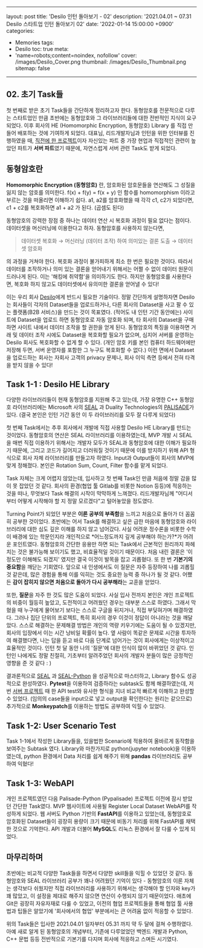 ﻿
---
layout: post
title: 'Desilo 인턴 돌아보기 - 02'
description: '2021.04.01 ~ 07.31 Desilo 스타트업 인턴 돌아보기 02'
date: '2022-01-14 15:00:00 +0900'
categories:

  - Memories
tags:
  - Desilo
toc: true
meta:
  - 'name=robots;content=noindex, nofollow'
cover: /images/Desilo_Cover.png
thumbnail: /images/Desilo_Thumbnail.png
sitemap: false
---

## 02. 초기 Task들
첫 번째로 받은 초기 Task들을 간단하게 정리하고자 한다. 동형암호를 전문적으로 다루는 스타트업인 만큼 초반에는 동형암호와 그 라이브러리들에 대한 전반적인 지식이 요구되었다. 이후 회사의 HE (Homomorphic Encryption, 동형암호) Library 를 직접 만들어 배포하는 것에 기여하게 되었다. 대표님, 리드개발자님과 인턴을 위한 인터뷰를 진행하였을 때, [직전에 한 프로젝트](https://github.com/TeamWeathy/WeathyServer)이자 자신있는 파트 중 가장 현업과 직접적인 관련이 높았던 파트가 **서버 파트**였기 때문에, 자연스럽게 서버 관련 Task도 받게 되었다. 

<!-- more -->

## 동형암호란

**Homomorphic Encryption (동형암호)** 란, 암호화된 암호문들을 연산해도 그 성질을 잃지 않는 암호를 의미한다. f(x) + f(y) = f(x + y) 인 함수를 homomorphism 이라고 부르는 것을 떠올리면 이해하기 쉽다. a1, a2를 암호화했을 때 각각 c1, c2가 되었다면, c1 + c2를 복호화하면 a1 + a2 가 된다. (곱셈도 된다)

동형암호의 강력한 장점 중 하나는 데이터 연산 시 복호화 과정이 필요 없다는 점이다. 데이터셋을 머신러닝에 이용한다고 하자. 동형암호를 사용하지 않는다면, 

> 데이터셋 복호화 → 머신러닝 (데이터 조작) 하여 의미있는 결론 도출 → 데이터셋 암호화

의 과정을 거쳐야 한다. 복호화 과정이 불가피하게 최소 한 번은 필요한 것이다. 따라서 데이터를 조작하거나 의미 있는 결론을 얻어내기 위해서는 어쩔 수 없이 데이터 원문이 드러나게 된다. 이는 '해킹에 취약함'을 의미하기도 한다. 하지만 동형암호를 사용한다면, 복호화 하지 않고도 데이터셋에서 유의미한 결론을 얻어낼 수 있다! 

이는 우리 회사 [Desilo](https://desilo.ai/home)에게 반드시 필요한 기술이다. 정말 간단하게 설명하자면 Desilo는 회사들이 각자의 Dataset들을 업로드하거나, 다른 회사의 Dataset을 사고 팔 수 있는 플랫폼(B2B 서비스)을 만드는 것이 목표였다. (적어도 내 인턴 기간 동안에는) 사이트에 Dataset을 업로드 하면 동형암호로 자동 암호화 되며, 타 회사의 Dataset을 구매하면 사이트 내에서 데이터 조작을 할 권한을 얻게 된다. 동형암호의 특징을 이용하면 거래 및 데이터 조작 시에도 Dataset을 복호화할 필요가 없으며, 심지어 서버를 운영하는 Desilo 회사도 복호화할 수 없게 할 수 있다. (개인 암호 키를 본인 컴퓨터 하드웨어에만 저장해 두면, 서버 운영자를 포함한 그 누구도 복호화할 수 없다.) 이런 면에서 Dataset을 업로드하는 회사는 자회사 고객의 privacy 문제나, 회사 이익 측면 등에서 전혀 타격을 받지 않을 수 있다!

## Task 1-1 : Desilo HE Library

다양한 라이브러리들이 현재 동형암호를 지원해 주고 있는데, 가장 유명한 C++ 동형암호 라이브러리에는 Microsoft 사의 [SEAL](https://github.com/microsoft/SEAL) 과 Duality Technologies의 [PALISADE](https://gitlab.com/palisade/palisade-release)가 있다. (결국 본인은 인턴 기간 동안 이 두 라이브러리를 모두 잘 다루게 되었다)  

첫 번째 Task에서는 추후 회사에서 개발에 직접 사용할 Desilo HE Library를 만드는 것이었다. 동형암호의 연산은 SEAL 라이브러리를 이용하였는데, MVP 개발 시 SEAL을 매번 직접 이용하기 위해서는 개발자 모두가 SEAL과 동형암호에 대한 이해가 필요하기 때문에, 그리고 코드가 길어지고 더러워질 것이기 때문에 이를 방지하기 위해 API 형식으로 회사 자체 라이브러리를 만들고자 하였다. Input과 Output들이 회사의 MVP에 맞게 정해졌다. 본인은 Rotation Sum, Count, Filter 함수를 맡게 되었다.

Task 자체는 크게 어렵지 않았는데, 입사하고 첫 번째 Task인 만큼 처음에 정말 감을 많이 못 잡았던 것 같다. 회사의 환경(협업 툴 Gitlab를 비롯한 Notion 등등)에 적응하는 것을 떠나, 무엇보다 Task 해결의 시작이 막막하게 느껴졌다. 리드개발자님께 "어디서부터 어떻게 시작해야 할 지 정말 모르겠다"고 털어놓았을 정도였다.

Turning Point가 되었던 부분은 **이론 공부의 부족함**을 느끼고 처음으로 돌아가 더 꼼꼼히 공부한 것이었다. 초반에는 어서 Task를 해결하고 싶은 급한 마음에 동형암호와 라이브러리에 대한 심도 깊은 이해를 하지 않고 넘어갔다. 사실 어려운 정수론을 비롯한 수학이 배경에 있는 학문인지라 개인적으로 *어느정도까지 깊게 공부해야 하는가?*가 어려운 포인트였다. 동형암호의 간단한 응용만 하면 되는 Task에서 근본적인 원리까지 파헤치는 것은 불가능해 보이기도 했고, 비효율적일 것이기 때문이다. 처음 내린 결론은 '이정도만 이해해도 되겠지' 였지만 결국 이것이 발목을 잡고 괴롭혔다. 또 한 번 **기본기의 중요함**을 깨닫는 기회였다. 앞으로 내 인생에서도 이 질문은 자주 등장하여 나를 괴롭힐 것 같은데, 많은 경험을 통해 이를 익히는 것도 중요한 능력 중 하나가 될 것 같다. 어쨌든 **감이 잡히지 않으면 처음으로 돌아가 다시 공부해라**는 교훈을 얻었다.

또한, **질문**을 자주 한 것도 많은 도움이 되었다. 사실 입사 전까지 본인은 개인 프로젝트의 비중이 월등히 높았고, 도전적이고 어려웠던 경우는 대부분 스스로 하였다. 그래서 막혔을 때 누구에게 물어보기 보다는 스스로 구글을 뒤지거나, 직접 부딪혀가며 해결하였다. 그러나 집단 단위의 프로젝트, 특히 회사의 경우 이것이 정답이 아니라는 것을 깨달았다. 스스로 해결하는 문제해결 방법은 개인의 역량 키우기에는 도움이 될 수 있겠지만, 회사의 입장에서 이는 시간 낭비일 확률이 높다. 옆 사람이 똑같은 문제로 시간을 투자하여 해결했다면, 나는 답을 듣고 바로 다음 단계로 넘어가는 것이 회사에게는 이상적이고 효율적인 것이다. 인턴 첫 달 동안 나의 '질문'에 대한 인식이 많이 바뀌었던 것 같다. 인턴인 나에게도 정말 친절히, 기초부터 알려주었던 회사의 개발자 분들이 많은 긍정적인 영향을 준 것 같다 : )

결과론적으로 [SEAL](https://github.com/microsoft/SEAL) 과 [SEAL-Python](https://github.com/Huelse/SEAL-Python) 을 성공적으로 마스터하고, Library 함수도 성공적으로 완성하였다. **Pytest**을 이용하여 검증하라는 subtask도 함께 해결하였는데, 저번 [서버 프로젝트](https://github.com/TeamWeathy/WeathyServer) 때 한 API test와 유사한 형식을 지녀 비교적 빠르게 이해하고 완성할 수 있었다. (임의의 case들을 input으로 넣고 output을 확인한다는 원리는 같으므로) 추가적으로 **Monkeypatch**를 이용하는 방법도 공부하여 익힐 수 있었다.

## Task 1-2: User Scenario Test

Task 1-1에서 작성한 Library들을, 있을법한 Scenario에 적용하여 올바르게 동작함을 보여주는 Subtask 였다. Library와 마찬가지로 python(jupyter notebook)을 이용하였는데, python 환경에서 Data 처리를 쉽게 해주기 위해 **pandas** 라이브러리도 공부하여 익혔다! 

## Task 1-3: WebAPI

개인 프로젝트였던 다음 Palisade-Python (Pypalisade) 프로젝트 이전에 잠시 받았던 간단한 Task였다. MVP 웹사이트에 사용될 Register Local Dataset WebAPI를 작성하게 되었다. 웹 서버도 Python 기반의 **FastAPI**를 이용하고 있었는데, 동형암호로 암호화된 Dataset들이 굉장히 용량이 크기 때문에 비동기 처리를 위해 FastAPI를 채택한 것으로 기억한다. API 개발과 더불어 **MySQL**도 리눅스 환경에서 잘 다룰 수 있게 되었다.

## 마무리하며

초반에는 비교적 다양한 Task들을 하면서 다양한 skill들을 익힐 수 있었던 것 같다. 동형암호와 SEAL 라이브러리 공부가 꽤나 어려웠던 기억이 있다 - 동형암호의 이론 자체는 생각보다 쉬웠지만 직접 라이브러리를 사용하기 위해서는 생각해야 할 인자와 key가 꽤 많았고, 이 설정을 제대로 해주지 않으면 연산이 수행되지 않기 때문이었다. 애초에 Git은 굉장히 자유자재로 다룰 수 있었고, 이전의 협업 프로젝트들을 통해 협업 툴 사용법과 팁들은 알았기에 '회사에서의 협업' 부분에서는 큰 어려움 없이 적응할 수 있었다. 

위의 Task들은 입사한 2021.04.01 일자부터 05.31 까지 약 두 달에 걸쳐 수행하였다. 아예 새로 알게 된 동형암호의 개념부터, 기존에 다루었었던 백엔드 개발과 Python, C++ 문법 등등 전반적으로 기본기를 다지며 회사에 적응하고 스며든 시기였다. 
